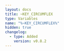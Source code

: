 ```yaml
---
layout: docs
title: ~KEY_CIRCUMFLEX
type: Variables
name: "%~KEY_CIRCUMFLEX%"
hidden: true
changelog:
  - type: Added
    version: v0.8.2
---
```

